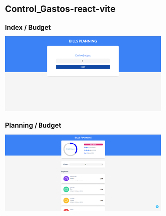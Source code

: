 # Control_Gastos-react-vite

## Index / Budget
![alt text](public/Control_Gastos_budget.png)

## Planning / Budget
![alt text](public/Control_Gastos.png)

